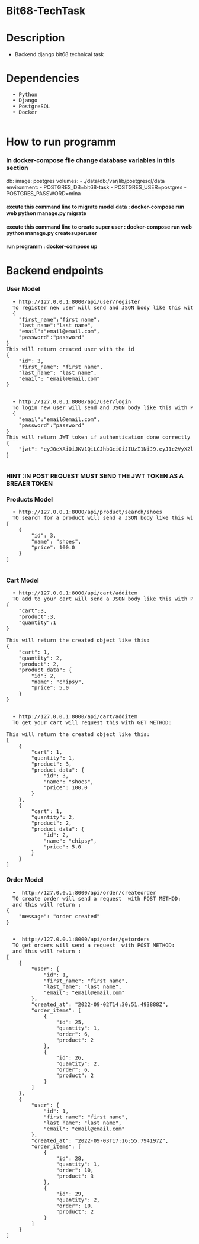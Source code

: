# Bit68-TechTask

# Description
* Backend django bit68 technical task

# Dependencies
<pre>
  • Python 
  • Django
  • PostgreSQL
  • Docker
  
</pre>

# How to run programm
### In docker-compose file change database variables in this section
  db:
    image: postgres
    volumes:
      - ./data/db:/var/lib/postgresql/data
    environment:
      - POSTGRES_DB=bit68-task
      - POSTGRES_USER=postgres
      - POSTGRES_PASSWORD=mina

#### excute this command line to migrate model data : docker-compose run web python manage.py migrate
#### excute this command line to create super user : docker-compose run web python manage.py createsuperuser 
#### run programm : docker-compose up


# Backend endpoints 
### User Model

<pre>
  • http://127.0.0.1:8000/api/user/register
  To register new user will send and JSON body like this with POST METHOD:
  {
    "first_name":"first name",
    "last_name":"last name",
    "email":"email@email.com",
    "password":"password"
}
This will return created user with the id 
{
    "id": 3,
    "first_name": "first name",
    "last_name": "last name",
    "email": "email@email.com"
}

</pre>
<pre>
  • http://127.0.0.1:8000/api/user/login
  To login new user will send and JSON body like this with POST METHOD:
  {
    "email":"email@email.com",
    "password":"password"
}
This will return JWT token if authentication done correctly
{
    "jwt": "eyJ0eXAiOiJKV1QiLCJhbGciOiJIUzI1NiJ9.eyJ1c2VyX2lkIjozLCJleHAiOjE2NjIyMjgwNzMsImlhdCI6MTY2MjIyNDQ3M30.L--_fAV8Kpr__GxvzUQRmiqt31XduNx92IZq42mgwfs"
}

</pre>
### HINT :IN POST REQUEST MUST SEND THE JWT TOKEN AS A BREAER TOKEN 

### Products Model
<pre>
  • http://127.0.0.1:8000/api/product/search/shoes
  TO search for a product will send a JSON body like this with GET METHOD:
[
    {
        "id": 3,
        "name": "shoes",
        "price": 100.0
    }
]

</pre>

### Cart Model
<pre>
  • http://127.0.0.1:8000/api/cart/additem
  TO add to your cart will send a JSON body like this with POST METHOD:
{
    "cart":3,
    "product":3,
    "quantity":1
}

This will return the created object like this:
{
    "cart": 1,
    "quantity": 2,
    "product": 2,
    "product_data": {
        "id": 2,
        "name": "chipsy",
        "price": 5.0
    }
}

</pre>

<pre>
  • http://127.0.0.1:8000/api/cart/additem
  TO get your cart will request this with GET METHOD:

This will return the created object like this:
[
    {
        "cart": 1,
        "quantity": 1,
        "product": 3,
        "product_data": {
            "id": 3,
            "name": "shoes",
            "price": 100.0
        }
    },
    {
        "cart": 1,
        "quantity": 2,
        "product": 2,
        "product_data": {
            "id": 2,
            "name": "chipsy",
            "price": 5.0
        }
    }
]
</pre>

### Order Model
<pre>
  •  http://127.0.0.1:8000/api/order/createorder
  TO create order will send a request  with POST METHOD:
  and this will return :
{
    "message": "order created"
}

</pre>
<pre>
  •  http://127.0.0.1:8000/api/order/getorders
  TO get orders will send a request  with POST METHOD:
  and this will return :
[
    {
        "user": {
            "id": 1,
            "first_name": "first name",
            "last_name": "last name",
            "email": "email@email.com"
        },
        "created_at": "2022-09-02T14:30:51.493888Z",
        "order_items": [
            {
                "id": 25,
                "quantity": 1,
                "order": 6,
                "product": 2
            },
            {
                "id": 26,
                "quantity": 2,
                "order": 6,
                "product": 2
            }
        ]
    },
    {
        "user": {
            "id": 1,
            "first_name": "first name",
            "last_name": "last name",
            "email": "email@email.com"
        },
        "created_at": "2022-09-03T17:16:55.794197Z",
        "order_items": [
            {
                "id": 28,
                "quantity": 1,
                "order": 10,
                "product": 3
            },
            {
                "id": 29,
                "quantity": 2,
                "order": 10,
                "product": 2
            }
        ]
    }
]
</pre>


